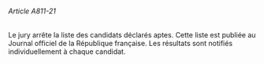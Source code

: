 ###### Article A811-21

Le jury arrête la liste des candidats déclarés aptes. Cette liste est publiée au Journal officiel de la République française. Les résultats sont notifiés individuellement à chaque candidat.

